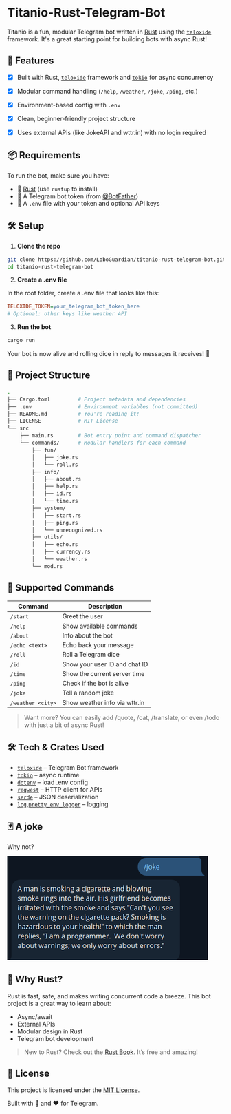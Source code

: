 # Titanio-Rust-Telegram-Bot

Titanio is a fun, modular Telegram bot written in [Rust](https://www.rust-lang.org/) using the [`teloxide`](https://docs.rs/teloxide) framework. It's a great starting point for building bots with async Rust!


## 🚀 Features

- [x] Built with Rust, [`teloxide`](https://github.com/teloxide/teloxide) framework and [`tokio`](https://tokio.rs/) for async concurrency
- [x] Modular command handling (`/help`, `/weather`, `/joke`, `/ping`, etc.)
- [x] Environment-based config with `.env`
- [x] Clean, beginner-friendly project structure
- [x] Uses external APIs (like JokeAPI and wttr.in) with no login required


## 📦 Requirements

To run the bot, make sure you have:

- 🦀 [Rust](https://rustup.rs/) (use `rustup` to install)
- 🔐 A Telegram bot token (from [@BotFather](https://t.me/BotFather))
- 📄 A `.env` file with your token and optional API keys


## 🛠️ Setup

1. **Clone the repo**

```bash
git clone https://github.com/LoboGuardian/titanio-rust-telegram-bot.git
cd titanio-rust-telegram-bot
```

2. **Create a .env file**

In the root folder, create a .env file that looks like this:

```ini
TELOXIDE_TOKEN=your_telegram_bot_token_here
# Optional: other keys like weather API
```

3. **Run the bot**

```bash
cargo run
```

Your bot is now alive and rolling dice in reply to messages it receives! 🎉

## 📁 Project Structure

```bash
.
├── Cargo.toml         # Project metadata and dependencies
├── .env               # Environment variables (not committed)
├── README.md          # You're reading it!
├── LICENSE            # MIT License
└── src
    ├── main.rs        # Bot entry point and command dispatcher
    └── commands/      # Modular handlers for each command
        ├── fun/
        │   ├── joke.rs
        │   └── roll.rs
        ├── info/
        │   ├── about.rs
        │   ├── help.rs
        │   ├── id.rs
        │   └── time.rs
        ├── system/
        │   ├── start.rs
        │   ├── ping.rs
        │   └── unrecognized.rs
        ├── utils/
        │   ├── echo.rs
        │   ├── currency.rs
        │   └── weather.rs
        └── mod.rs
```

## 💬 Supported Commands

| Command           | Description                                 |
|-------------------|---------------------------------------------|
| `/start`          | Greet the user                              |
| `/help`           | Show available commands                     |
| `/about`          | Info about the bot                          |
| `/echo <text>`    | Echo back your message                      |
| `/roll`           | Roll a Telegram dice                        |
| `/id`             | Show your user ID and chat ID               |
| `/time`           | Show the current server time                |
| `/ping`           | Check if the bot is alive                   |
| `/joke`           | Tell a random joke                          |
| `/weather <city>` | Show weather info via wttr.in               |

>   Want more? You can easily add /quote, /cat, /translate, or even /todo with just a bit of async Rust!

## 🛠 Tech & Crates Used

- [`teloxide`](https://docs.rs/teloxide) – Telegram Bot framework
- [`tokio`](https://tokio.rs) – async runtime
- [`dotenv`](https://docs.rs/dotenv) – load .env config
- [`reqwest`](https://docs.rs/reqwest) – HTTP client for APIs
- [`serde`](https://serde.rs) – JSON deserialization
- [`log`](https://docs.rs/log),[`pretty_env_logger`](https://docs.rs/pretty_env_logger)  – logging

## 🃏 A joke

Why not?

![alt text](assets/joke.png)

## 🦀 Why Rust?

Rust is fast, safe, and makes writing concurrent code a breeze. This bot project is a great way to learn about:

- Async/await
- External APIs
- Modular design in Rust
- Telegram bot development

> New to Rust? Check out the [Rust Book](https://doc.rust-lang.org/book/). It’s free and amazing!

## 📄 License

This project is licensed under the [MIT License](LICENSE).

Built with 🦀 and ❤️ for Telegram.